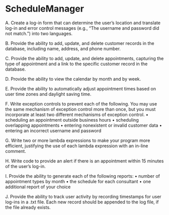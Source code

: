 # ScheduleManager
A.  Create a log-in form that can determine the user’s location and translate log-in and error control messages (e.g., “The username and password did not match.”) into two languages.
 
B.  Provide the ability to add, update, and delete customer records in the database, including name, address, and phone number.
 
C.  Provide the ability to add, update, and delete appointments, capturing the type of appointment and a link to the specific customer record in the database.
 
D.  Provide the ability to view the calendar by month and by week.
 
E.  Provide the ability to automatically adjust appointment times based on user time zones and daylight saving time.
 
F.  Write exception controls to prevent each of the following. You may use the same mechanism of exception control more than once, but you must incorporate at least two different mechanisms of exception control.
•   scheduling an appointment outside business hours
•   scheduling overlapping appointments
•   entering nonexistent or invalid customer data
•   entering an incorrect username and password
 
G.  Write two or more lambda expressions to make your program more efficient, justifying the use of each lambda expression with an in-line comment.
 
H.  Write code to provide an alert if there is an appointment within 15 minutes of the user’s log-in.
 
I.  Provide the ability to generate each of the following reports:
•   number of appointment types by month
•   the schedule for each consultant
•   one additional report of your choice
 
J.  Provide the ability to track user activity by recording timestamps for user log-ins in a .txt file. Each new record should be appended to the log file, if the file already exists.
